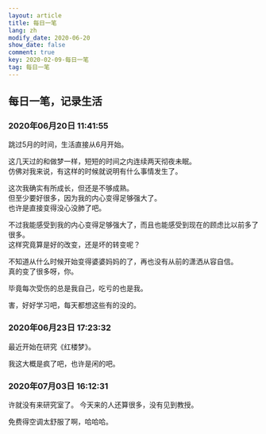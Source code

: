 ```yaml
---
layout: article
title: 每日一笔
lang: zh
modify_date: 2020-06-20
show_date: false
comment: true
key: 2020-02-09-每日一笔
tag: 每日一笔
---
```


## 每日一笔，记录生活
### 2020年06月20日 11:41:55
跳过5月的时间，生活直接从6月开始。  

这几天过的和做梦一样，短短的时间之内连续两天彻夜未眠。  
仿佛对我来说，有这样的时候就说明有什么事情发生了。

这次我确实有所成长，但还是不够成熟。  
但至少要好很多，因为我的内心变得足够强大了。  
也许是直接变得没心没肺了吧。  

不过我能感受到我的内心变得足够强大了，而且也能感受到现在的顾虑比以前多了很多。  
这样究竟算是好的改变，还是坏的转变呢？  

不知道从什么时候开始变得婆婆妈妈的了，再也没有从前的潇洒从容自信。  
真的变了很多呀，你。  

毕竟每次受伤的总是我自己，吃亏的也是我。  

害，好好学习吧，每天都想这些有的没的。

### 2020年06月23日 17:23:32
最近开始在研究《红楼梦》。  

我这大概是疯了吧，也许是闲的吧。  

### 2020年07月03日 16:12:31
许就没有来研究室了。
今天来的人还算很多，没有见到教授。

免费得空调太舒服了啊，哈哈哈。